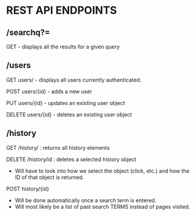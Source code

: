 # REST API ENDPOINTS


**/searchq?=**
---

GET  - displays all the results for a given query

**/users**
---
GET users/ - displays all users currently authenticated.

POST users/{id} - adds a new user

PUT users/{id} - updates an existing user object

DELETE users/{id} - deletes an existing user object


**/history**
---

GET /history/ : returns all history elements

DELETE /history/id : deletes a selected history object
  * Will have to look into how we select the object (click, etc.) and how the ID of that object is returned.

POST history/{id}
  * Will be done automatically once a search term is entered.
  * Will most likely be a list of past search TERMS instead of pages visited.
